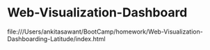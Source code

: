 # Web-Visualization-Dashboard

file:///Users/ankitasawant/BootCamp/homework/Web-Visualization-Dashboarding-Latitude/index.html
